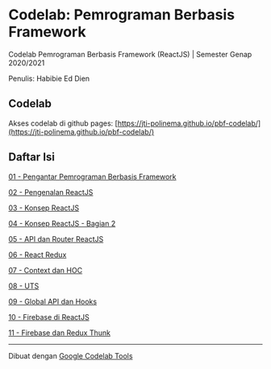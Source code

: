 # Codelab: Pemrograman Berbasis Framework

Codelab Pemrograman Berbasis Framework (ReactJS) | Semester Genap 2020/2021

Penulis: Habibie Ed Dien

## Codelab

Akses codelab di github pages: [https://jti-polinema.github.io/pbf-codelab/](https://jti-polinema.github.io/pbf-codelab/)

## Daftar Isi

[01 - Pengantar Pemrograman Berbasis Framework](01-pengantar-pbf/)

[02 - Pengenalan ReactJS](02-pengenalan-reactjs/)

[03 - Konsep ReactJS](03-konsep-reactjs/)

[04 - Konsep ReactJS - Bagian 2](04-konsep-reactjs-bagian-2/)

[05 - API dan Router ReactJS](05-api-router-reactjs/)

[06 - React Redux](06-redux-reactjs/)

[07 - Context dan HOC](07-context-hoc/)

[08 - UTS](#)

[09 - Global API dan Hooks](09-global-api-hooks/)

[10 - Firebase di ReactJS](10-firebase-reactjs/)

[11 - Firebase dan Redux Thunk](11-redux-thunk/)

<hr>

Dibuat dengan [Google Codelab Tools](https://github.com/googlecodelabs/tools)

